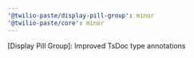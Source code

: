 ```yaml
---
'@twilio-paste/display-pill-group': minor
'@twilio-paste/core': minor
---
```


[Display Pill Group]: Improved TsDoc type annotations
